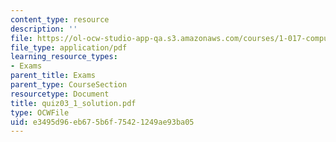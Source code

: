 ```yaml
---
content_type: resource
description: ''
file: https://ol-ocw-studio-app-qa.s3.amazonaws.com/courses/1-017-computing-and-data-analysis-for-environmental-applications-fall-2003/e3495d96eb675b6f75421249ae93ba05_quiz03_1_solution.pdf
file_type: application/pdf
learning_resource_types:
- Exams
parent_title: Exams
parent_type: CourseSection
resourcetype: Document
title: quiz03_1_solution.pdf
type: OCWFile
uid: e3495d96-eb67-5b6f-7542-1249ae93ba05
---
```

